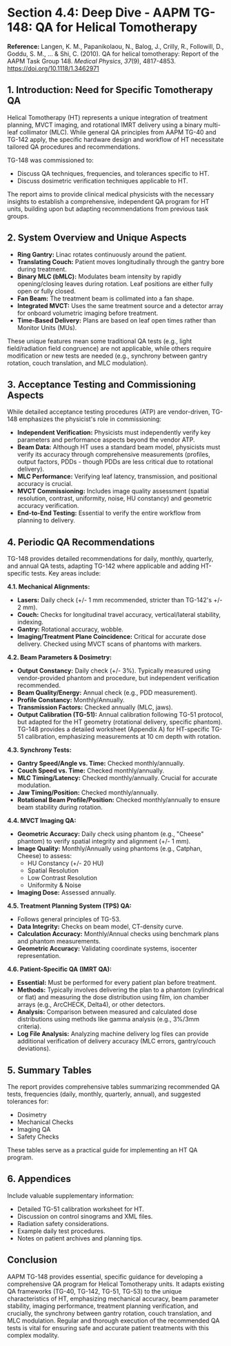 # Section 4.4: Deep Dive - AAPM TG-148: QA for Helical Tomotherapy

**Reference:** Langen, K. M., Papanikolaou, N., Balog, J., Crilly, R., Followill, D., Goddu, S. M., ... & Shi, C. (2010). QA for helical tomotherapy: Report of the AAPM Task Group 148. *Medical Physics*, *37*(9), 4817-4853. https://doi.org/10.1118/1.3462971

## 1. Introduction: Need for Specific Tomotherapy QA

Helical Tomotherapy (HT) represents a unique integration of treatment planning, MVCT imaging, and rotational IMRT delivery using a binary multi-leaf collimator (MLC). While general QA principles from AAPM TG-40 and TG-142 apply, the specific hardware design and workflow of HT necessitate tailored QA procedures and recommendations.

TG-148 was commissioned to:
- Discuss QA techniques, frequencies, and tolerances specific to HT.
- Discuss dosimetric verification techniques applicable to HT.

The report aims to provide clinical medical physicists with the necessary insights to establish a comprehensive, independent QA program for HT units, building upon but adapting recommendations from previous task groups.

## 2. System Overview and Unique Aspects

- **Ring Gantry:** Linac rotates continuously around the patient.
- **Translating Couch:** Patient moves longitudinally through the gantry bore during treatment.
- **Binary MLC (bMLC):** Modulates beam intensity by rapidly opening/closing leaves during rotation. Leaf positions are either fully open or fully closed.
- **Fan Beam:** The treatment beam is collimated into a fan shape.
- **Integrated MVCT:** Uses the same treatment source and a detector array for onboard volumetric imaging before treatment.
- **Time-Based Delivery:** Plans are based on leaf open times rather than Monitor Units (MUs).

These unique features mean some traditional QA tests (e.g., light field/radiation field congruence) are not applicable, while others require modification or new tests are needed (e.g., synchrony between gantry rotation, couch translation, and MLC modulation).

## 3. Acceptance Testing and Commissioning Aspects

While detailed acceptance testing procedures (ATP) are vendor-driven, TG-148 emphasizes the physicist's role in commissioning:
- **Independent Verification:** Physicists must independently verify key parameters and performance aspects beyond the vendor ATP.
- **Beam Data:** Although HT uses a standard beam model, physicists must verify its accuracy through comprehensive measurements (profiles, output factors, PDDs - though PDDs are less critical due to rotational delivery).
- **MLC Performance:** Verifying leaf latency, transmission, and positional accuracy is crucial.
- **MVCT Commissioning:** Includes image quality assessment (spatial resolution, contrast, uniformity, noise, HU constancy) and geometric accuracy verification.
- **End-to-End Testing:** Essential to verify the entire workflow from planning to delivery.

## 4. Periodic QA Recommendations

TG-148 provides detailed recommendations for daily, monthly, quarterly, and annual QA tests, adapting TG-142 where applicable and adding HT-specific tests. Key areas include:

**4.1. Mechanical Alignments:**
- **Lasers:** Daily check (+/- 1 mm recommended, stricter than TG-142's +/- 2 mm).
- **Couch:** Checks for longitudinal travel accuracy, vertical/lateral stability, indexing.
- **Gantry:** Rotational accuracy, wobble.
- **Imaging/Treatment Plane Coincidence:** Critical for accurate dose delivery. Checked using MVCT scans of phantoms with markers.

**4.2. Beam Parameters & Dosimetry:**
- **Output Constancy:** Daily check (+/- 3%). Typically measured using vendor-provided phantom and procedure, but independent verification recommended.
- **Beam Quality/Energy:** Annual check (e.g., PDD measurement).
- **Profile Constancy:** Monthly/Annually.
- **Transmission Factors:** Checked annually (MLC, jaws).
- **Output Calibration (TG-51):** Annual calibration following TG-51 protocol, but adapted for the HT geometry (rotational delivery, specific phantom). TG-148 provides a detailed worksheet (Appendix A) for HT-specific TG-51 calibration, emphasizing measurements at 10 cm depth with rotation.

**4.3. Synchrony Tests:**
- **Gantry Speed/Angle vs. Time:** Checked monthly/annually.
- **Couch Speed vs. Time:** Checked monthly/annually.
- **MLC Timing/Latency:** Checked monthly/annually. Crucial for accurate modulation.
- **Jaw Timing/Position:** Checked monthly/annually.
- **Rotational Beam Profile/Position:** Checked monthly/annually to ensure beam stability during rotation.

**4.4. MVCT Imaging QA:**
- **Geometric Accuracy:** Daily check using phantom (e.g., "Cheese" phantom) to verify spatial integrity and alignment (+/- 1 mm).
- **Image Quality:** Monthly/Annually using phantoms (e.g., Catphan, Cheese) to assess:
    - HU Constancy (+/- 20 HU)
    - Spatial Resolution
    - Low Contrast Resolution
    - Uniformity & Noise
- **Imaging Dose:** Assessed annually.

**4.5. Treatment Planning System (TPS) QA:**
- Follows general principles of TG-53.
- **Data Integrity:** Checks on beam model, CT-density curve.
- **Calculation Accuracy:** Monthly/Annual checks using benchmark plans and phantom measurements.
- **Geometric Accuracy:** Validating coordinate systems, isocenter representation.

**4.6. Patient-Specific QA (IMRT QA):**
- **Essential:** Must be performed for every patient plan before treatment.
- **Methods:** Typically involves delivering the plan to a phantom (cylindrical or flat) and measuring the dose distribution using film, ion chamber arrays (e.g., ArcCHECK, Delta4), or other detectors.
- **Analysis:** Comparison between measured and calculated dose distributions using methods like gamma analysis (e.g., 3%/3mm criteria).
- **Log File Analysis:** Analyzing machine delivery log files can provide additional verification of delivery accuracy (MLC errors, gantry/couch deviations).

## 5. Summary Tables

The report provides comprehensive tables summarizing recommended QA tests, frequencies (daily, monthly, quarterly, annual), and suggested tolerances for:
- Dosimetry
- Mechanical Checks
- Imaging QA
- Safety Checks

These tables serve as a practical guide for implementing an HT QA program.

## 6. Appendices

Include valuable supplementary information:
- Detailed TG-51 calibration worksheet for HT.
- Discussion on control sinograms and XML files.
- Radiation safety considerations.
- Example daily test procedures.
- Notes on patient archives and planning tips.

## Conclusion

AAPM TG-148 provides essential, specific guidance for developing a comprehensive QA program for Helical Tomotherapy units. It adapts existing QA frameworks (TG-40, TG-142, TG-51, TG-53) to the unique characteristics of HT, emphasizing mechanical accuracy, beam parameter stability, imaging performance, treatment planning verification, and crucially, the synchrony between gantry rotation, couch translation, and MLC modulation. Regular and thorough execution of the recommended QA tests is vital for ensuring safe and accurate patient treatments with this complex modality.


